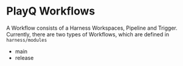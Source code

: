 # PlayQ Workflows

A Workflow consists of a Harness Workspaces, Pipeline and Trigger. Currently,
there are two types of Workflows, which are defined in `harness/modules`

- main
- release
